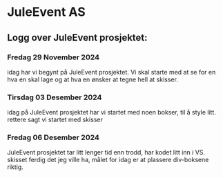  # JuleEvent AS

 ## Logg over JuleEvent prosjektet:

 ### Fredag 29 November 2024

idag har vi begynt på JuleEvent prosjektet. Vi skal starte med at se for en hva en skal lage og at hva en ønsker at tegne hell at skisser.

 ### Tirsdag 03 Desember 2024

 idag på JuleEvent prosjektet har vi startet med noen bokser, til å style litt. rettere sagt vi startet med skisser

 ### Fredag 06 Desember 2024

 JuleEvent prosjektet tar litt lenger tid enn trodd, har kodet litt inn i VS. skisset ferdig det jeg ville ha, målet for idag er at plassere div-boksene riktig.